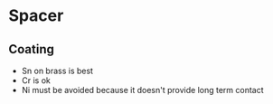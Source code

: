 # Spacer
## Coating
* Sn on brass is best
* Cr is ok
* Ni must be avoided because it doesn't provide long term contact